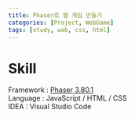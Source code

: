 ```yaml
---
title: Phaser로 웹 게임 만들기
categories: [Project, WebGame]
tags: [study, web, css, html]
---
```


# Skill

Framework : [Phaser 3.80.1](https://phaser.io/download/stable)<br/>
Language : JavaScript / HTML / CSS<br/>
IDEA : Visual Studio Code<br/>